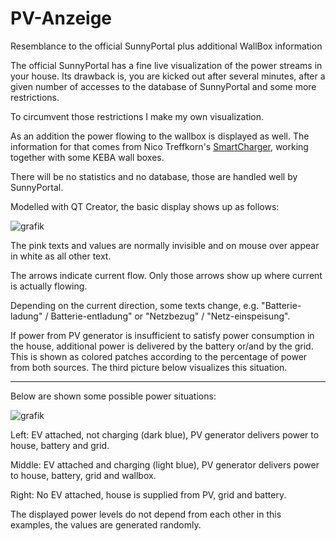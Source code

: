 # PV-Anzeige
Resemblance to the official SunnyPortal plus additional WallBox information

The official SunnyPortal has a fine live visualization of the power streams in your house.
Its drawback is, you are kicked out after several minutes, after a given number of accesses to the database of SunnyPortal and some more restrictions.

To circumvent those restrictions I make my own visualization.

As an addition the power flowing to the wallbox is displayed as well. The information for that comes from Nico Treffkorn's [SmartCharger](http://www.eb-systeme.de/?page_id=1265), working together with some KEBA wall boxes.

There will be no statistics and no database, those are handled well by SunnyPortal.

Modelled with QT Creator, the basic display shows up as follows:

![grafik](https://user-images.githubusercontent.com/26298406/128635477-f4f7ed47-aaed-43f9-93fd-ab3bc7f4b9b8.png)

The pink texts and values are normally invisible and on mouse over appear in white as all other text.

The arrows indicate current flow. Only those arrows show up where current is actually flowing.

Depending on the current direction, some texts change, e.g. "Batterie-ladung" / Batterie-entladung" or "Netzbezug" / "Netz-einspeisung".

If power from PV generator is insufficient to satisfy power consumption in the house, additional power is delivered by the battery or/and by the grid. This is shown as colored patches according to the percentage of power from both sources. The third picture below visualizes this situation.

----

Below are shown some possible power situations:

![grafik](https://user-images.githubusercontent.com/26298406/128638561-4f10fbc1-89bf-4901-b629-d7d414df77b6.png)

Left: EV attached, not charging (dark blue), PV generator delivers power to house, battery and grid.

Middle: EV attached and charging (light blue), PV generator delivers power to house, battery, grid and wallbox.

Right: No EV attached, house is supplied from PV, grid and battery.

The displayed power levels do not depend from each other in this examples, the values are generated randomly.
